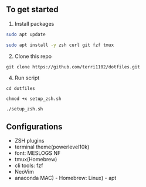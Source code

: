 ## To get started
1. Install packages
```bash
sudo apt update
```
```bash
sudo apt install -y zsh curl git fzf tmux
```

2. Clone this repo
```
git clone https://github.com/terri1102/dotfiles.git
```

4. Run script
```
cd dotfiles
```
```
chmod +x setup_zsh.sh
```
```
./setup_zsh.sh
```

## Configurations
- ZSH plugins
- terminal theme(powerlevel10k)
- font: MESLOGS NF
- tmux(Homebrew)
- cli tools: fzf
- NeoVim
- anaconda
MAC) - Homebrew:
Linux) - apt
  

